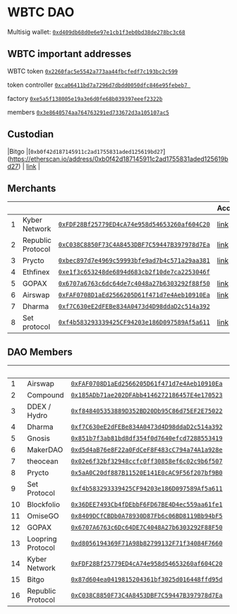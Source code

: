 # WBTC DAO 
Multisig wallet: [`0xd409db68d0e6e97e1cb1f3eb0bd38de278bc3c68`](https://etherscan.io/address/0xd409db68d0e6e97e1cb1f3eb0bd38de278bc3c68)

## WBTC important addresses
WBTC token [`0x2260fac5e5542a773aa44fbcfedf7c193bc2c599`](https://etherscan.io/address/0x2260fac5e5542a773aa44fbcfedf7c193bc2c599)

token controller [`0xca06411bd7a7296d7dbdd0050dfc846e95febeb7
`](https://etherscan.io/address/0xca06411bd7a7296d7dbdd0050dfc846e95febeb7)

factory [`0xe5a5f138005e19a3e6d0fe68b039397eeef2322b`](https://etherscan.io/address/0xe5a5f138005e19a3e6d0fe68b039397eeef2322b)

members [`0x3e8640574aa764763291ed733672d3a105107ac5`](https://etherscan.io/address/0x3e8640574aa764763291ed733672d3a105107ac5)

## Custodian
|Bitgo   |[`0xb0f42d187145911c2ad1755831aded125619bd27`] (https://etherscan.io/address/0xb0f42d187145911c2ad1755831aded125619bd27)      | [link](https://twitter.com/BitGo/status/1088519664974450688) |

## Merchants
|   |      |         | Accouncement |
|---|------|---------|-------------|
|1| Kyber Network|[`0xFDF28Bf25779ED4cA74e958d54653260af604C20`](https://etherscan.io/address/0xFDF28Bf25779ED4cA74e958d54653260af604C20)|[link](https://tinyurl.com/ybk98cmf) |
|2| Republic Protocol|		          [`0xC038C8850F73C4A8453DBF7C59447B397978d7Ea`](https://etherscan.io/address/0xC038C8850F73C4A8453DBF7C59447B397978d7Ea)|[link](https://twitter.com/republicorg/status/1084842157196873728) |
|3| Prycto|		      [`0xbec897d7e4969c59993bfe9ad7b4c571a29aa381`](https://etherscan.io/address/0xbec897d7e4969c59993bfe9ad7b4c571a29aa381)|[link](https://twitter.com/PryctoHQ/status/1083413661203525632)|
|4| Ethfinex		   |         [`0xe1f3c653248de6894d683cb2f10de7ca2253046f`](https://etherscan.io/address/0xe1f3c653248de6894d683cb2f10de7ca2253046f)||
|5| GOPAX		   |         [`0x6707a6763c6dc64de7c4048a27b6303292f88f50`](https://etherscan.io/address/0x6707a6763c6dc64de7c4048a27b6303292f88f50)|[link](https://twitter.com/GOPAX_kr/status/1084773803966644225)|
|6| Airswap		   |         [`0xFAF0708D1aEd2566205D61f471d7e4Aeb10910Ea`](https://etherscan.io/address/0xFAF0708D1aEd2566205D61f471d7e4Aeb10910Ea)|[link](https://twitter.com/airswap/status/1088798802360913920)|
|7| Dharma		   |         [`0xf7C630eE2dFEBe834A0473d4D98ddaD2c514a392`](https://etherscan.io/address/0xf7C630eE2dFEBe834A0473d4D98ddaD2c514a392)||
|8| Set protocol		   |         [`0xf4b583293339425CF94203e186D097589Af5a611`](https://etherscan.io/address/0xf4b583293339425CF94203e186D097589Af5a611)|[link](https://twitter.com/SetProtocol/status/1085706472166645765)|



## DAO Members
|   |      |         | Accouncement |
|---|------|---------|-------------|
|1|Airswap|[`0xFAF0708D1aEd2566205D61f471d7e4Aeb10910Ea`](https://etherscan.io/address/0xFAF0708D1aEd2566205D61f471d7e4Aeb10910Ea)|[link](https://twitter.com/airswap/status/1088798802360913920)|
|2| Compound|		          [`0x185ADb71ae202DFAbb4146272186457E4e170523`](https://etherscan.io/address/0x185ADb71ae202DFAbb4146272186457E4e170523)|[link](https://twitter.com/compoundfinance/status/1083401878178652161) |
|3| DDEX / Hydro|		      [`0xf848405353889D352BD20Db95C86d75EF2E75022`](https://etherscan.io/address/0xf848405353889D352BD20Db95C86d75EF2E75022)||
|4| Dharma		   |         [`0xf7C630eE2dFEBe834A0473d4D98ddaD2c514a392`](https://etherscan.io/address/0xf7C630eE2dFEBe834A0473d4D98ddaD2c514a392)||
|5| Gnosis		    |        [`0x851b7f3ab81bd8df354f0d7640efcd7288553419`](https://etherscan.io/address/0x851b7f3ab81bd8df354f0d7640efcd7288553419)|[link](https://twitter.com/gnosisPM/status/1087976376521629697)|
|6| MakerDAO		   |       [`0xd5d4aB76e8F22a0FdCeF8F483cC794a74A1a928e`](https://etherscan.io/address/0xd5d4aB76e8F22a0FdCeF8F483cC794a74A1a928e)||
|7| theocean		    |      [`0x02e6f32bf32948ccfc0ff30858ef6c02c9b6f507`](https://etherscan.io/address/0x02e6f32bf32948ccfc0ff30858ef6c02c9b6f507)||
|8| Prycto		       |     [`0x5aA0C20df887B11520E141E0cAC9F56f207bf9B0`](https://etherscan.io/address/0x5aA0C20df887B11520E141E0cAC9F56f207bf9B0)|[link](https://twitter.com/PryctoHQ/status/1083413661203525632)|
|9| Set Protocol		  |    [`0xf4b583293339425CF94203e186D097589Af5a611`](https://etherscan.io/address/0xf4b583293339425CF94203e186D097589Af5a611)|[link](https://twitter.com/SetProtocol/status/1085706472166645765)|
|10| Blockfolio		    |  [`0x36DEE7493Cb4fDEbbF6FD67BE4D4ec559aa61fe1`](https://etherscan.io/address/0x36DEE7493Cb4fDEbbF6FD67BE4D4ec559aa61fe1)|[link](https://twitter.com/blockfolio/status/1083460773102276608)|
|11| OmiseGO		      |    [`0x8409DCfCBDb0A78930D87Fb6c06BD8119Bb94bF5`](https://etherscan.io/address/0x8409DCfCBDb0A78930D87Fb6c06BD8119Bb94bF5)|[link](https://twitter.com/omise_go/status/1084678383923953665)|
|12| GOPAX		        |    [`0x6707A6763c6Dc64DE7C4048A27b6303292F88F50`](https://etherscan.io/address/0x6707A6763c6Dc64DE7C4048A27b6303292F88F50)|[link](https://twitter.com/GOPAX_kr/status/1084773803966644225)|
|13| Loopring Protocol |	[`0xd8056194369F71A98b82799132F71f34084F7660`](https://etherscan.io/address/0xd8056194369F71A98b82799132F71f34084F7660)|[link](https://twitter.com/loopringorg/status/1083546925482291202)|
|14| Kyber Network 	   | [`0xFDF28Bf25779ED4cA74e958d54653260af604C20`](https://etherscan.io/address/0xFDF28Bf25779ED4cA74e958d54653260af604C20)|[link](https://tinyurl.com/ybk98cmf)|
|15| Bitgo 		         | [`0x87d604ea0419815204361bf3025d016448ffd95d`](https://etherscan.io/address/0x87d604ea0419815204361bf3025d016448ffd95d)|[link](https://twitter.com/BitGo/status/1088519664974450688)|
|16| Republic Protocol |	[`0xC038C8850F73C4A8453DBF7C59447B397978d7Ea`](https://etherscan.io/address/0xC038C8850F73C4A8453DBF7C59447B397978d7Ea)|[link](https://twitter.com/republicorg/status/1084842157196873728)|







